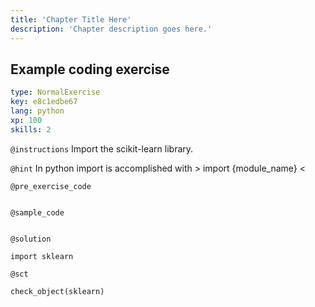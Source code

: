 ```yaml
---
title: 'Chapter Title Here'
description: 'Chapter description goes here.'
---
```


## Example coding exercise

```yaml
type: NormalExercise
key: e8c1edbe67
lang: python
xp: 100
skills: 2
```



`@instructions`
Import the scikit-learn library.

`@hint`
In python import is accomplished with > import {module_name} <

`@pre_exercise_code`
```{python}

```

`@sample_code`
```{python}

```

`@solution`
```{python}
import sklearn
```

`@sct`
```{python}
check_object(sklearn)
```

